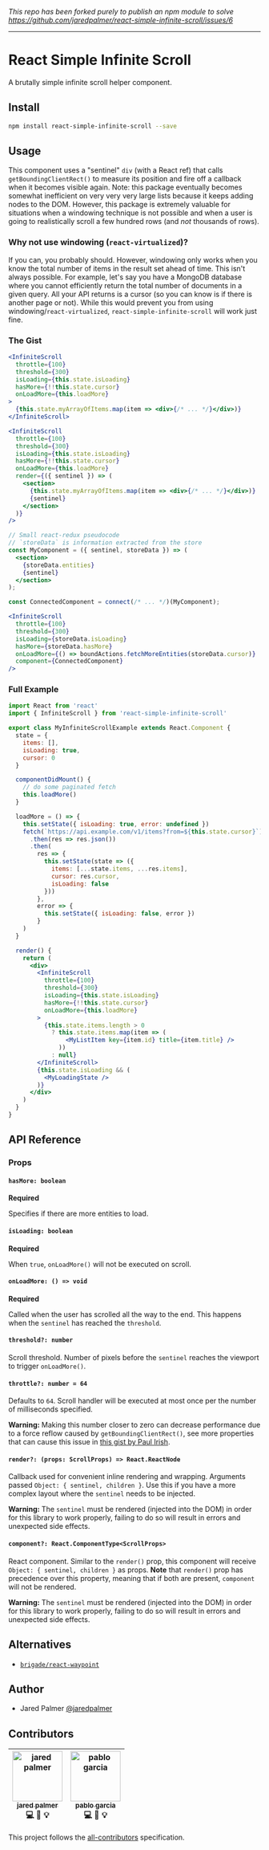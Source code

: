 _This repo has been forked purely to publish an npm module to solve https://github.com/jaredpalmer/react-simple-infinite-scroll/issues/6_

---

# React Simple Infinite Scroll

A brutally simple infinite scroll helper component.

## Install

```bash
npm install react-simple-infinite-scroll --save
```

## Usage

This component uses a "sentinel" `div` (with a React ref) that calls `getBoundingClientRect()` to measure its position and fire off a callback when it becomes visible again. Note: this package eventually becomes somewhat inefficient on very very very large lists because it keeps adding nodes to the DOM. However, this package is extremely valuable for situations when a windowing technique is not possible and when a user is going to realistically scroll a few hundred rows (and _not_ thousands of rows).

### Why not use windowing (`react-virtualized`)?

If you can, you probably should. However, windowing only works when you know the total number of items in the result set ahead of time. This isn't always possible. For example, let's say you have a MongoDB database where you cannot efficiently return the total number of documents in a given query. All your API returns is a cursor (so you can know is if there is another page or not). While this would prevent you from using windowing/`react-virtualized`, `react-simple-infinite-scroll` will work just fine.

### The Gist

```jsx
<InfiniteScroll
  throttle={100}
  threshold={300}
  isLoading={this.state.isLoading}
  hasMore={!!this.state.cursor}
  onLoadMore={this.loadMore}
>
  {this.state.myArrayOfItems.map(item => <div>{/* ... */}</div>)}
</InfiniteScroll>
```

```jsx
<InfiniteScroll
  throttle={100}
  threshold={300}
  isLoading={this.state.isLoading}
  hasMore={!!this.state.cursor}
  onLoadMore={this.loadMore}
  render={({ sentinel }) => (
    <section>
      {this.state.myArrayOfItems.map(item => <div>{/* ... */}</div>)}
      {sentinel}
    </section>
  )}
/>
```

```jsx
// Small react-redux pseudocode
// `storeData` is information extracted from the store
const MyComponent = ({ sentinel, storeData }) => (
  <section>
    {storeData.entities}
    {sentinel}
  </section>
);

const ConnectedComponent = connect(/* ... */)(MyComponent);

<InfiniteScroll
  throttle={100}
  threshold={300}
  isLoading={storeData.isLoading}
  hasMore={storeData.hasMore}
  onLoadMore={() => boundActions.fetchMoreEntities(storeData.cursor)}
  component={ConnectedComponent}
/>
```

### Full Example

```jsx
import React from 'react'
import { InfiniteScroll } from 'react-simple-infinite-scroll'

export class MyInfiniteScrollExample extends React.Component {
  state = {
    items: [],
    isLoading: true,
    cursor: 0
  }

  componentDidMount() {
    // do some paginated fetch
    this.loadMore()
  }

  loadMore = () => {
    this.setState({ isLoading: true, error: undefined })
    fetch(`https://api.example.com/v1/items?from=${this.state.cursor}`)
      .then(res => res.json())
      .then(
        res => {
          this.setState(state => ({
            items: [...state.items, ...res.items],
            cursor: res.cursor,
            isLoading: false
          }))
        },
        error => {
          this.setState({ isLoading: false, error })
        }
    )
  }

  render() {
    return (
      <div>
        <InfiniteScroll
          throttle={100}
          threshold={300}
          isLoading={this.state.isLoading}
          hasMore={!!this.state.cursor}
          onLoadMore={this.loadMore}
        >
          {this.state.items.length > 0
            ? this.state.items.map(item => (
                <MyListItem key={item.id} title={item.title} />
              ))
            : null}
        </InfiniteScroll>
        {this.state.isLoading && (
          <MyLoadingState />
        )}
      </div>
    )
  }
}
```


## API Reference

### Props

#### `hasMore: boolean`

**Required**

Specifies if there are more entities to load.

#### `isLoading: boolean`

**Required**

When `true`, `onLoadMore()` will not be executed on scroll.

#### `onLoadMore: () => void`

**Required**

Called when the user has scrolled all the way to the end. This happens when the `sentinel` has reached the `threshold`.

#### `threshold?: number`

Scroll threshold. Number of pixels before the `sentinel` reaches the viewport to trigger `onLoadMore()`.

#### `throttle?: number = 64`

Defaults to `64`. Scroll handler will be executed at most once per the number of milliseconds specified.

**Warning:** Making this number closer to zero can decrease performance due to a force reflow caused by `getBoundingClientRect()`, see more properties that can cause this issue in [this gist by Paul Irish](https://gist.github.com/paulirish/5d52fb081b3570c81e3a).

#### `render?: (props: ScrollProps) => React.ReactNode`

Callback used for convenient inline rendering and wrapping. Arguments passed `Object: { sentinel, children }`. Use this if you have a more complex layout where the `sentinel` needs to be injected.

**Warning:** The `sentinel` must be rendered (injected into the DOM) in order for this library to work properly, failing to do so will result in errors and unexpected side effects.

#### `component?: React.ComponentType<ScrollProps>`

React component. Similar to the `render()` prop, this component will receive `Object: { sentinel, children }` as props. **Note** that `render()` prop has precedence over this property, meaning that if both are present, `component` will not be rendered.

**Warning:** The `sentinel` must be rendered (injected into the DOM) in order for this library to work properly, failing to do so will result in errors and unexpected side effects.

## Alternatives

- [`brigade/react-waypoint`](https://github.com/brigade/react-waypoint)

## Author

* Jared Palmer [@jaredpalmer](https://twitter.com/jaredpalmer)

## Contributors

<!-- Contributors START
jared_palmer jaredpalmer https://twitter.com/jaredpalmer/ author contributor
pablo_garcia pgarciacamou https://twitter.com/pgarciacamou/ contributor
Contributors END -->
<!-- Contributors table START -->
| <img src="https://avatars.githubusercontent.com/jaredpalmer?s=100" width="100" alt="jared palmer" /><br />[<sub>jared palmer</sub>](https://twitter.com/jaredpalmer/)<br />💻 📖 💡 | <img src="https://avatars.githubusercontent.com/pgarciacamou?s=100" width="100" alt="pablo garcia" /><br />[<sub>pablo garcia</sub>](https://twitter.com/pgarciacamou/)<br />💻 📖 💡 |
| :---: | :---: |
<!-- Contributors table END -->
This project follows the [all-contributors](https://github.com/kentcdodds/all-contributors) specification.
